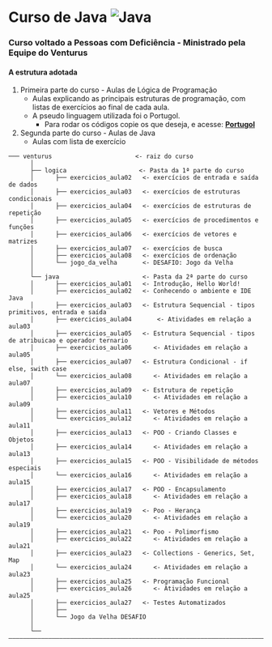 #   Curso de Java ![Java](https://img.shields.io/badge/java-%23ED8B00.svg?style=for-the-badge&logo=java&logoColor=white)
### Curso voltado a Pessoas com Deficiência - Ministrado pela Equipe do Venturus

####  A estrutura adotada
1. Primeira parte do curso - Aulas de Lógica de Programação
    - Aulas explicando as principais estruturas de programação, com listas de exercícios ao final de cada aula.
    - A pseudo linguagem utilizada foi o Portugol.
        - Para rodar os códigos copie os que deseja, e acesse: **[Portugol](https://dgadelha.github.io/Portugol-Webstudio/)**
2. Segunda parte do curso - Aulas de Java 
    - Aulas com lista de exercício
        

~~~
─── venturus                       <- raiz do curso
      │
      ├── logica                    <- Pasta da 1ª parte do curso
      │      ├── exercicios_aula02   <- exercícios de entrada e saída de dados
      │      ├── exercicios_aula03   <- exercícios de estruturas condicionais
      │      ├── exercicios_aula04   <- exercícios de estruturas de repetição
      │      ├── exercicios_aula05   <- exercícios de procedimentos e funções
      │      ├── exercicios_aula06   <- exercícios de vetores e matrizes
      │      ├── exercicios_aula07   <- exercícios de busca
      │      ├── exercicios_aula08   <- exercícios de ordenação
      │      └── jogo_da_velha       <- DESAFIO: Jogo da Velha
      │  
      └── java                       <- Pasta da 2ª parte do curso
      │      ├── exercicios_aula01   <- Introdução, Hello World!
      │      ├── exercicios_aula02   <- Conhecendo o ambiente e IDE Java
      │      ├── exercicios_aula03   <- Estrutura Sequencial - tipos primitivos, entrada e saída
      │      ├── exercicios_aula04       <- Atividades em relação a aula03
      │      ├── exercicios_aula05   <- Estrutura Sequencial - tipos de atribuicao e operador ternario
      │      ├── exercicios_aula06      <- Atividades em relação a aula05
      │      ├── exercicios_aula07   <- Estrutura Condicional - if else, swith case
      │      └── exercicios_aula08      <- Atividades em relação a aula07
      │      ├── exercicios_aula09   <- Estrutura de repetição
      │      ├── exercicios_aula10      <- Atividades em relação a aula09
      │      ├── exercicios_aula11   <- Vetores e Métodos
      │      └── exercicios_aula12      <- Atividades em relação a aula11
      │      ├── exercicios_aula13   <- POO - Criando Classes e Objetos
      │      ├── exercicios_aula14      <- Atividades em relação a aula13
      │      ├── exercicios_aula15   <- POO - Visibilidade de métodos especiais
      │      └── exercicios_aula16      <- Atividades em relação a aula15
      │      ├── exercicios_aula17   <- POO - Encapsulamento
      │      ├── exercicios_aula18      <- Atividades em relação a aula17
      │      ├── exercicios_aula19   <- Poo - Herança
      │      └── exercicios_aula20      <- Atividades em relação a aula19
      │      ├── exercicios_aula21   <- Poo - Polimorfismo
      │      ├── exercicios_aula22      <- Atividades em relação a aula21
      │      ├── exercicios_aula23   <- Collections - Generics, Set, Map
      │      └── exercicios_aula24      <- Atividades em relação a aula23
      │      ├── exercicios_aula25   <- Programação Funcional
      │      ├── exercicios_aula26      <- Atividades em relação a aula25
      │      ├── exercicios_aula27   <- Testes Automatizados
      │      ├── 
      │      └── Jogo da Velha DESAFIO 
      │
      └──———————————————————————————————————————————————————————————————————————
~~~
